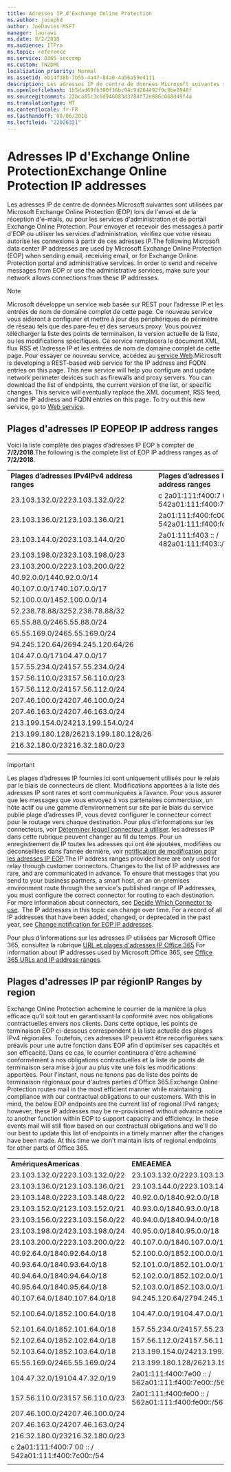 ```yaml
---
title: Adresses IP d'Exchange Online Protection
ms.author: josephd
author: JoeDavies-MSFT
manager: laurawi
ms.date: 8/2/2018
ms.audience: ITPro
ms.topic: reference
ms.service: O365-seccomp
ms.custom: TN2DMC
localization_priority: Normal
ms.assetid: eb14f38b-7b55-4a47-84a0-4a56a59e4111
description: Les adresses IP de centre de données Microsoft suivantes sont utilisées par Microsoft Exchange Online Protection (EOP) lors de l'envoi et de la réception d'e-mails, ou pour les services d'administration et de portail Exchange Online Protection. Pour envoyer et recevoir des messages à partir d'EOP ou utiliser les services d'administration, vérifiez que votre réseau autorise les connexions à partir de ces adresses IP.
ms.openlocfilehash: 1b5dad69fb300f36bc94c9d264492f9c9be8948f
ms.sourcegitcommit: 22bca85c3c6d946083d3784f72e886c068d49f4a
ms.translationtype: MT
ms.contentlocale: fr-FR
ms.lasthandoff: 08/06/2018
ms.locfileid: "22026321"
---
```

# <a name="exchange-online-protection-ip-addresses"></a><span data-ttu-id="d699d-104">Adresses IP d'Exchange Online Protection</span><span class="sxs-lookup"><span data-stu-id="d699d-104">Exchange Online Protection IP addresses</span></span>

<span data-ttu-id="d699d-p102">Les adresses IP de centre de données Microsoft suivantes sont utilisées par Microsoft Exchange Online Protection (EOP) lors de l'envoi et de la réception d'e-mails, ou pour les services d'administration et de portail Exchange Online Protection. Pour envoyer et recevoir des messages à partir d'EOP ou utiliser les services d'administration, vérifiez que votre réseau autorise les connexions à partir de ces adresses IP.</span><span class="sxs-lookup"><span data-stu-id="d699d-p102">The following Microsoft data center IP addresses are used by Microsoft Exchange Online Protection (EOP) when sending email, receiving email, or for Exchange Online Protection portal and administrative services. In order to send and receive messages from EOP or use the administrative services, make sure your network allows connections from these IP addresses.</span></span>
 
> [!NOTE]
> <span data-ttu-id="d699d-p103">Microsoft développe un service web basée sur REST pour l’adresse IP et les entrées de nom de domaine complet de cette page. Ce nouveau service vous aideront à configurer et mettre à jour des périphériques de périmètre de réseau tels que des pare-feu et des serveurs proxy. Vous pouvez télécharger la liste des points de terminaison, la version actuelle de la liste, ou les modifications spécifiques. Ce service remplacera le document XML, flux RSS et l’adresse IP et les entrées de nom de domaine complet de cette page. Pour essayer ce nouveau service, accédez au [service Web](https://support.office.com/article/managing-office-365-endpoints-99cab9d4-ef59-4207-9f2b-3728eb46bf9a#webservice).</span><span class="sxs-lookup"><span data-stu-id="d699d-p103">Microsoft is developing a REST-based web service for the IP address and FQDN entries on this page. This new service will help you configure and update network perimeter devices such as firewalls and proxy servers. You can download the list of endpoints, the current version of the list, or specific changes. This service will eventually replace the XML document, RSS feed, and the IP address and FQDN entries on this page. To try out this new service, go to [Web service](https://support.office.com/article/managing-office-365-endpoints-99cab9d4-ef59-4207-9f2b-3728eb46bf9a#webservice).</span></span> 
 
## <a name="eop-ip-address-ranges"></a><span data-ttu-id="d699d-112">Plages d'adresses IP EOP</span><span class="sxs-lookup"><span data-stu-id="d699d-112">EOP IP address ranges</span></span>

<span data-ttu-id="d699d-113">Voici la liste complète des plages d’adresses IP EOP à compter de **7/2/2018**.</span><span class="sxs-lookup"><span data-stu-id="d699d-113">The following is the complete list of EOP IP address ranges as of **7/2/2018**.</span></span> 

||||
|:-----|:-----|:-----|
|<span data-ttu-id="d699d-114">**Plages d’adresses IPv4**</span><span class="sxs-lookup"><span data-stu-id="d699d-114">**IPv4 address ranges**</span></span> <br/> |<span data-ttu-id="d699d-115">**Plages d’adresses IPv6**</span><span class="sxs-lookup"><span data-stu-id="d699d-115">**IPv6 address ranges**</span></span> <br/> |
| <span data-ttu-id="d699d-116">23.103.132.0/22</span><span class="sxs-lookup"><span data-stu-id="d699d-116">23.103.132.0/22</span></span> | <span data-ttu-id="d699d-117">c 2a01:111:f400:7 00 :: / 54</span><span class="sxs-lookup"><span data-stu-id="d699d-117">2a01:111:f400:7c00::/54</span></span> |
| <span data-ttu-id="d699d-118">23.103.136.0/21</span><span class="sxs-lookup"><span data-stu-id="d699d-118">23.103.136.0/21</span></span> | <span data-ttu-id="d699d-119">2a01:111:f400:fc00 :: / 54</span><span class="sxs-lookup"><span data-stu-id="d699d-119">2a01:111:f400:fc00::/54</span></span> |
| <span data-ttu-id="d699d-120">23.103.144.0/20</span><span class="sxs-lookup"><span data-stu-id="d699d-120">23.103.144.0/20</span></span> | <span data-ttu-id="d699d-121">2a01:111:f403 :: / 48</span><span class="sxs-lookup"><span data-stu-id="d699d-121">2a01:111:f403::/48</span></span> |
| <span data-ttu-id="d699d-122">23.103.198.0/23</span><span class="sxs-lookup"><span data-stu-id="d699d-122">23.103.198.0/23</span></span> |  |
| <span data-ttu-id="d699d-123">23.103.200.0/22</span><span class="sxs-lookup"><span data-stu-id="d699d-123">23.103.200.0/22</span></span> |  |
| <span data-ttu-id="d699d-124">40.92.0.0/14</span><span class="sxs-lookup"><span data-stu-id="d699d-124">40.92.0.0/14</span></span> |  |
| <span data-ttu-id="d699d-125">40.107.0.0/17</span><span class="sxs-lookup"><span data-stu-id="d699d-125">40.107.0.0/17</span></span> |  |
| <span data-ttu-id="d699d-126">52.100.0.0/14</span><span class="sxs-lookup"><span data-stu-id="d699d-126">52.100.0.0/14</span></span> |  |
| <span data-ttu-id="d699d-127">52.238.78.88/32</span><span class="sxs-lookup"><span data-stu-id="d699d-127">52.238.78.88/32</span></span> |  |
| <span data-ttu-id="d699d-128">65.55.88.0/24</span><span class="sxs-lookup"><span data-stu-id="d699d-128">65.55.88.0/24</span></span> |  |
| <span data-ttu-id="d699d-129">65.55.169.0/24</span><span class="sxs-lookup"><span data-stu-id="d699d-129">65.55.169.0/24</span></span> |  |
| <span data-ttu-id="d699d-130">94.245.120.64/26</span><span class="sxs-lookup"><span data-stu-id="d699d-130">94.245.120.64/26</span></span> |  |
| <span data-ttu-id="d699d-131">104.47.0.0/17</span><span class="sxs-lookup"><span data-stu-id="d699d-131">104.47.0.0/17</span></span> |  |
| <span data-ttu-id="d699d-132">157.55.234.0/24</span><span class="sxs-lookup"><span data-stu-id="d699d-132">157.55.234.0/24</span></span> |  |
| <span data-ttu-id="d699d-133">157.56.110.0/23</span><span class="sxs-lookup"><span data-stu-id="d699d-133">157.56.110.0/23</span></span> |  |
| <span data-ttu-id="d699d-134">157.56.112.0/24</span><span class="sxs-lookup"><span data-stu-id="d699d-134">157.56.112.0/24</span></span> |  |
| <span data-ttu-id="d699d-135">207.46.100.0/24</span><span class="sxs-lookup"><span data-stu-id="d699d-135">207.46.100.0/24</span></span> |  |
| <span data-ttu-id="d699d-136">207.46.163.0/24</span><span class="sxs-lookup"><span data-stu-id="d699d-136">207.46.163.0/24</span></span> |  |
| <span data-ttu-id="d699d-137">213.199.154.0/24</span><span class="sxs-lookup"><span data-stu-id="d699d-137">213.199.154.0/24</span></span> |  |
| <span data-ttu-id="d699d-138">213.199.180.128/26</span><span class="sxs-lookup"><span data-stu-id="d699d-138">213.199.180.128/26</span></span> |  |
| <span data-ttu-id="d699d-139">216.32.180.0/23</span><span class="sxs-lookup"><span data-stu-id="d699d-139">216.32.180.0/23</span></span> |  |
||||
 
> [!IMPORTANT]
> <span data-ttu-id="d699d-p104">Les plages d’adresses IP fournies ici sont uniquement utilisés pour le relais par le biais de connecteurs de client. Modifications apportées à la liste des adresses IP sont rares et sont communiquées à l’avance. Pour vous assurer que les messages que vous envoyez à vos partenaires commerciaux, un hôte actif ou une gamme d’environnement sur site par le biais du service publié plage d’adresses IP, vous devez configurer le connecteur correct pour le routage vers chaque destination. Pour plus d’informations sur les connecteurs, voir [Déterminer lequel connecteur à utiliser](https://docs.microsoft.com/exchange/mail-flow-best-practices/use-connectors-to-configure-mail-flow/set-up-connectors-to-route-mail). les adresses IP dans cette rubrique peuvent changer au fil du temps. Pour un enregistrement de IP toutes les adresses qui ont été ajoutées, modifiées ou déconseillées dans l’année dernière, voir [notification de modification pour les adresses IP EOP](change-notification-for-eop-ip-addresses.md).</span><span class="sxs-lookup"><span data-stu-id="d699d-p104">The IP address ranges provided here are only used for relay through customer connectors. Changes to the list of IP addresses are rare, and are communicated in advance. To ensure that messages that you send to your business partners, a smart host, or an on-premises environment route through the service's published range of IP addresses, you must configure the correct connector for routing to each destination. For more information about connectors, see [Decide Which Connector to use](https://docs.microsoft.com/exchange/mail-flow-best-practices/use-connectors-to-configure-mail-flow/set-up-connectors-to-route-mail).  The IP addresses in this topic can change over time. For a record of all IP addresses that have been added, changed, or deprecated in the past year, see [Change notification for EOP IP addresses](change-notification-for-eop-ip-addresses.md).</span></span> 
 
<span data-ttu-id="d699d-146">Pour plus d'informations sur les adresses IP utilisées par Microsoft Office 365, consultez la rubrique [URL et plages d'adresses IP Office 365](https://go.microsoft.com/fwlink/p/?LinkId=324165).</span><span class="sxs-lookup"><span data-stu-id="d699d-146">For information about IP addresses used by Microsoft Office 365, see [Office 365 URLs and IP address ranges](https://go.microsoft.com/fwlink/p/?LinkId=324165).</span></span>
 
## <a name="ip-ranges-by-region"></a><span data-ttu-id="d699d-147">Plages d'adresses IP par région</span><span class="sxs-lookup"><span data-stu-id="d699d-147">IP Ranges by region</span></span>

<span data-ttu-id="d699d-p105">Exchange Online Protection achemine le courrier de la manière la plus efficace qu'il soit tout en garantissant la conformité avec nos obligations contractuelles envers nos clients. Dans cette optique, les points de terminaison EOP ci-dessous correspondent à la liste actuelle des plages IPv4 régionales. Toutefois, ces adresses IP peuvent être reconfigurées sans préavis pour une autre fonction dans EOP afin d'optimiser ses capacités et son efficacité. Dans ce cas, le courrier continuera d'être acheminé conformément à nos obligations contractuelles et la liste de points de terminaison sera mise à jour au plus vite une fois les modifications apportées. Pour l'instant, nous ne tenons pas de liste des points de terminaison régionaux pour d'autres parties d'Office 365.</span><span class="sxs-lookup"><span data-stu-id="d699d-p105">Exchange Online Protection routes mail in the most efficient manner while maintaining compliance with our contractual obligations to our customers. With this in mind, the below EOP endpoints are the current list of regional IPv4 ranges; however, these IP addresses may be re-provisioned without advance notice to another function within EOP to support capacity and efficiency. In these events mail will still flow based on our contractual obligations and we'll do our best to update this list of endpoints in a timely manner after the changes have been made. At this time we don't maintain lists of regional endpoints for other parts of Office 365.</span></span>
 
||||
|:-----|:-----|:-----|
|<span data-ttu-id="d699d-152">**Amériques**</span><span class="sxs-lookup"><span data-stu-id="d699d-152">**Americas**</span></span> <br/> |<span data-ttu-id="d699d-153">**EMEA**</span><span class="sxs-lookup"><span data-stu-id="d699d-153">**EMEA**</span></span> <br/> |<span data-ttu-id="d699d-154">**APAC**</span><span class="sxs-lookup"><span data-stu-id="d699d-154">**APAC**</span></span> <br/> |
| <span data-ttu-id="d699d-155">23.103.132.0/22</span><span class="sxs-lookup"><span data-stu-id="d699d-155">23.103.132.0/22</span></span> | <span data-ttu-id="d699d-156">23.103.132.0/22</span><span class="sxs-lookup"><span data-stu-id="d699d-156">23.103.132.0/22</span></span> |<span data-ttu-id="d699d-157">23.103.136.0/21</span><span class="sxs-lookup"><span data-stu-id="d699d-157">23.103.136.0/21</span></span> |
| <span data-ttu-id="d699d-158">23.103.136.0/21</span><span class="sxs-lookup"><span data-stu-id="d699d-158">23.103.136.0/21</span></span> | <span data-ttu-id="d699d-159">23.103.144.0/22</span><span class="sxs-lookup"><span data-stu-id="d699d-159">23.103.144.0/22</span></span> |<span data-ttu-id="d699d-160">23.103.152.0/22</span><span class="sxs-lookup"><span data-stu-id="d699d-160">23.103.152.0/22</span></span> |
| <span data-ttu-id="d699d-161">23.103.148.0/22</span><span class="sxs-lookup"><span data-stu-id="d699d-161">23.103.148.0/22</span></span> | <span data-ttu-id="d699d-162">40.92.0.0/18</span><span class="sxs-lookup"><span data-stu-id="d699d-162">40.92.0.0/18</span></span> |<span data-ttu-id="d699d-163">40.92.128.0/17</span><span class="sxs-lookup"><span data-stu-id="d699d-163">40.92.128.0/17</span></span> |
| <span data-ttu-id="d699d-164">23.103.152.0/21</span><span class="sxs-lookup"><span data-stu-id="d699d-164">23.103.152.0/21</span></span> | <span data-ttu-id="d699d-165">40.93.0.0/18</span><span class="sxs-lookup"><span data-stu-id="d699d-165">40.93.0.0/18</span></span> |<span data-ttu-id="d699d-166">40.93.128.0/17</span><span class="sxs-lookup"><span data-stu-id="d699d-166">40.93.128.0/17</span></span> |
| <span data-ttu-id="d699d-167">23.103.156.0/22</span><span class="sxs-lookup"><span data-stu-id="d699d-167">23.103.156.0/22</span></span> | <span data-ttu-id="d699d-168">40.94.0.0/18</span><span class="sxs-lookup"><span data-stu-id="d699d-168">40.94.0.0/18</span></span> |<span data-ttu-id="d699d-169">40.94.128.0/17</span><span class="sxs-lookup"><span data-stu-id="d699d-169">40.94.128.0/17</span></span> |
| <span data-ttu-id="d699d-170">23.103.198.0/24</span><span class="sxs-lookup"><span data-stu-id="d699d-170">23.103.198.0/24</span></span> | <span data-ttu-id="d699d-171">40.95.0.0/18</span><span class="sxs-lookup"><span data-stu-id="d699d-171">40.95.0.0/18</span></span> |<span data-ttu-id="d699d-172">40.95.128.0/17</span><span class="sxs-lookup"><span data-stu-id="d699d-172">40.95.128.0/17</span></span> |
| <span data-ttu-id="d699d-173">23.103.200.0/22</span><span class="sxs-lookup"><span data-stu-id="d699d-173">23.103.200.0/22</span></span> | <span data-ttu-id="d699d-174">40.107.0.0/18</span><span class="sxs-lookup"><span data-stu-id="d699d-174">40.107.0.0/18</span></span> |<span data-ttu-id="d699d-175">52.100.128.0/17</span><span class="sxs-lookup"><span data-stu-id="d699d-175">52.100.128.0/17</span></span> |
| <span data-ttu-id="d699d-176">40.92.64.0/18</span><span class="sxs-lookup"><span data-stu-id="d699d-176">40.92.64.0/18</span></span> | <span data-ttu-id="d699d-177">52.100.0.0/18</span><span class="sxs-lookup"><span data-stu-id="d699d-177">52.100.0.0/18</span></span> |<span data-ttu-id="d699d-178">52.101.128.0/17</span><span class="sxs-lookup"><span data-stu-id="d699d-178">52.101.128.0/17</span></span> |
| <span data-ttu-id="d699d-179">40.93.64.0/18</span><span class="sxs-lookup"><span data-stu-id="d699d-179">40.93.64.0/18</span></span> | <span data-ttu-id="d699d-180">52.101.0.0/18</span><span class="sxs-lookup"><span data-stu-id="d699d-180">52.101.0.0/18</span></span> |<span data-ttu-id="d699d-181">52.102.128.0/17</span><span class="sxs-lookup"><span data-stu-id="d699d-181">52.102.128.0/17</span></span> |
| <span data-ttu-id="d699d-182">40.94.64.0/18</span><span class="sxs-lookup"><span data-stu-id="d699d-182">40.94.64.0/18</span></span> | <span data-ttu-id="d699d-183">52.102.0.0/18</span><span class="sxs-lookup"><span data-stu-id="d699d-183">52.102.0.0/18</span></span> |<span data-ttu-id="d699d-184">52.103.128.0/17</span><span class="sxs-lookup"><span data-stu-id="d699d-184">52.103.128.0/17</span></span> |
| <span data-ttu-id="d699d-185">40.95.64.0/18</span><span class="sxs-lookup"><span data-stu-id="d699d-185">40.95.64.0/18</span></span> | <span data-ttu-id="d699d-186">52.103.0.0/18</span><span class="sxs-lookup"><span data-stu-id="d699d-186">52.103.0.0/18</span></span> |<span data-ttu-id="d699d-187">65.55.88.0/24</span><span class="sxs-lookup"><span data-stu-id="d699d-187">65.55.88.0/24</span></span> |
| <span data-ttu-id="d699d-188">40.107.64.0/18</span><span class="sxs-lookup"><span data-stu-id="d699d-188">40.107.64.0/18</span></span> | <span data-ttu-id="d699d-189">94.245.120.64/27</span><span class="sxs-lookup"><span data-stu-id="d699d-189">94.245.120.64/27</span></span> |<span data-ttu-id="d699d-190">104.47.64.0/18</span><span class="sxs-lookup"><span data-stu-id="d699d-190">104.47.64.0/18</span></span> |
| <span data-ttu-id="d699d-191">52.100.64.0/18</span><span class="sxs-lookup"><span data-stu-id="d699d-191">52.100.64.0/18</span></span> | <span data-ttu-id="d699d-192">104.47.0.0/19</span><span class="sxs-lookup"><span data-stu-id="d699d-192">104.47.0.0/19</span></span> |<span data-ttu-id="d699d-193">c 2a01:111:f400:7 00 :: / 54</span><span class="sxs-lookup"><span data-stu-id="d699d-193">2a01:111:f400:7c00::/54</span></span> |
| <span data-ttu-id="d699d-194">52.101.64.0/18</span><span class="sxs-lookup"><span data-stu-id="d699d-194">52.101.64.0/18</span></span> | <span data-ttu-id="d699d-195">157.55.234.0/24</span><span class="sxs-lookup"><span data-stu-id="d699d-195">157.55.234.0/24</span></span> |  |
| <span data-ttu-id="d699d-196">52.102.64.0/18</span><span class="sxs-lookup"><span data-stu-id="d699d-196">52.102.64.0/18</span></span> | <span data-ttu-id="d699d-197">157.56.112.0/24</span><span class="sxs-lookup"><span data-stu-id="d699d-197">157.56.112.0/24</span></span> | |
| <span data-ttu-id="d699d-198">52.103.64.0/18</span><span class="sxs-lookup"><span data-stu-id="d699d-198">52.103.64.0/18</span></span> | <span data-ttu-id="d699d-199">213.199.154.0/24</span><span class="sxs-lookup"><span data-stu-id="d699d-199">213.199.154.0/24</span></span> | |
| <span data-ttu-id="d699d-200">65.55.169.0/24</span><span class="sxs-lookup"><span data-stu-id="d699d-200">65.55.169.0/24</span></span> | <span data-ttu-id="d699d-201">213.199.180.128/26</span><span class="sxs-lookup"><span data-stu-id="d699d-201">213.199.180.128/26</span></span> | |
| <span data-ttu-id="d699d-202">104.47.32.0/19</span><span class="sxs-lookup"><span data-stu-id="d699d-202">104.47.32.0/19</span></span> | <span data-ttu-id="d699d-203">2a01:111:f400:7e00 :: / 56</span><span class="sxs-lookup"><span data-stu-id="d699d-203">2a01:111:f400:7e00::/56</span></span> | |
| <span data-ttu-id="d699d-204">157.56.110.0/23</span><span class="sxs-lookup"><span data-stu-id="d699d-204">157.56.110.0/23</span></span> | <span data-ttu-id="d699d-205">2a01:111:f400:fe00 :: / 56</span><span class="sxs-lookup"><span data-stu-id="d699d-205">2a01:111:f400:fe00::/56</span></span> | |
| <span data-ttu-id="d699d-206">207.46.100.0/24</span><span class="sxs-lookup"><span data-stu-id="d699d-206">207.46.100.0/24</span></span> |  | |
| <span data-ttu-id="d699d-207">207.46.163.0/24</span><span class="sxs-lookup"><span data-stu-id="d699d-207">207.46.163.0/24</span></span> |  | |
| <span data-ttu-id="d699d-208">216.32.180.0/23</span><span class="sxs-lookup"><span data-stu-id="d699d-208">216.32.180.0/23</span></span> |  | |
| <span data-ttu-id="d699d-209">c 2a01:111:f400:7 00 :: / 54</span><span class="sxs-lookup"><span data-stu-id="d699d-209">2a01:111:f400:7c00::/54</span></span> |  | |
||||
